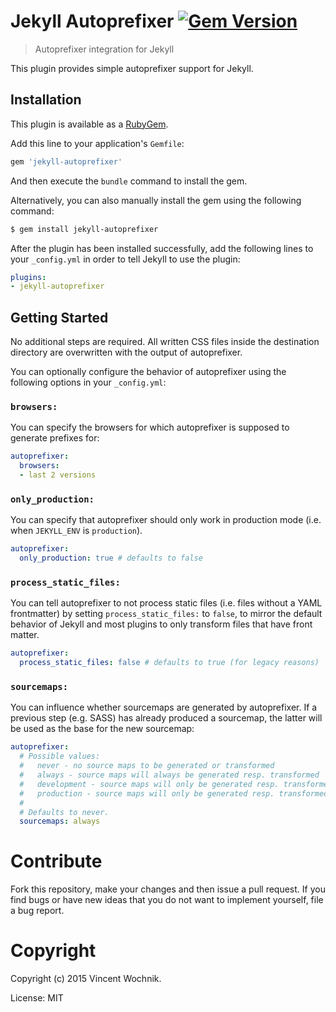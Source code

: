 # Jekyll Autoprefixer [![Gem Version](https://badge.fury.io/rb/jekyll-autoprefixer.png)](http://badge.fury.io/rb/jekyll-autoprefixer)

> Autoprefixer integration for Jekyll

This plugin provides simple autoprefixer support for Jekyll.

## Installation

This plugin is available as a [RubyGem][ruby-gem].

Add this line to your application's `Gemfile`:

```ruby
gem 'jekyll-autoprefixer'
```

And then execute the `bundle` command to install the gem.

Alternatively, you can also manually install the gem using the following command:

```bash
$ gem install jekyll-autoprefixer
```

After the plugin has been installed successfully, add the following lines to your `_config.yml` in order to tell Jekyll to use the plugin:

```yaml
plugins:
- jekyll-autoprefixer
```

## Getting Started

No additional steps are required. All written CSS files inside the destination
directory are overwritten with the output of autoprefixer.

You can optionally configure the behavior of autoprefixer using the following options in your `_config.yml`:

### `browsers:`

You can specify the browsers for which autoprefixer is supposed to generate prefixes for:

```yaml
autoprefixer:
  browsers:
  - last 2 versions
```

### `only_production:`

You can specify that autoprefixer should only work in production mode (i.e. when `JEKYLL_ENV` is `production`).

```yaml
autoprefixer:
  only_production: true # defaults to false
```

### `process_static_files:`

You can tell autoprefixer to not process static files (i.e. files without a YAML frontmatter) by setting `process_static_files:` to `false`,
to mirror the default behavior of Jekyll and most plugins to only transform files that have front matter.

```yaml
autoprefixer:
  process_static_files: false # defaults to true (for legacy reasons)
```

### `sourcemaps:`

You can influence whether sourcemaps are generated by autoprefixer.
If a previous step (e.g. SASS) has already produced a sourcemap, the latter will be used as the base for the new sourcemap:

```yaml
autoprefixer:
  # Possible values:
  #   never - no source maps to be generated or transformed
  #   always - source maps will always be generated resp. transformed
  #   development - source maps will only be generated resp. transformed if JEKYLL_ENV == development
  #   production - source maps will only be generated resp. transformed if JEKYLL_ENV == production
  #
  # Defaults to never.
  sourcemaps: always
```

# Contribute

Fork this repository, make your changes and then issue a pull request. If you find bugs or have new ideas that you do not want to implement yourself, file a bug report.

# Copyright

Copyright (c) 2015 Vincent Wochnik.

License: MIT

[ruby-gem]: https://rubygems.org/gems/jekyll-email-protect
